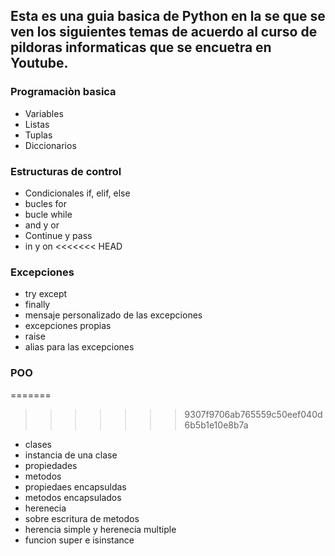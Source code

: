 ## Esta es una guia basica de Python en la se que se ven los siguientes temas de acuerdo al curso de pildoras informaticas que se encuetra en Youtube.

### Programaciòn basica
- Variables
- Listas
- Tuplas
- Diccionarios

### Estructuras de control
- Condicionales if, elif, else 
- bucles for
- bucle while
- and y or
- Continue y pass
- in  y on 
<<<<<<< HEAD

### Excepciones 

- try except 
- finally 
- mensaje personalizado de las excepciones
- excepciones propias
- raise 
- alias para las excepciones 

### POO
=======
>>>>>>> 9307f9706ab765559c50eef040d6b5b1e10e8b7a
- clases
- instancia de una clase
- propiedades
- metodos 
- propiedaes encapsuldas
- metodos encapsulados
- herenecia
- sobre escritura de metodos
- herencia simple y herenecia multiple
- funcion super e isinstance